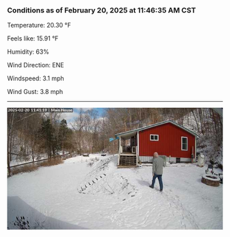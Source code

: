 ### Conditions as of February 20, 2025 at 11:46:35 AM CST 

Temperature: 20.30 &deg;F

Feels like: 15.91 &deg;F

Humidity: 63%

Wind Direction: ENE

Windspeed: 3.1 mph

Wind Gust: 3.8 mph

---

<img src="./images/latest.jpeg"/>

